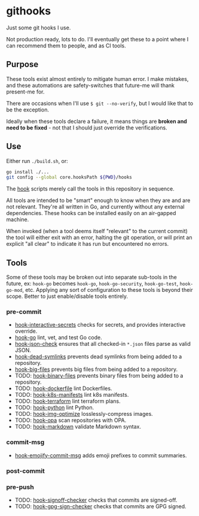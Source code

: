# githooks

Just some git hooks I use.

Not production ready, lots to do. I'll eventually get these to a point where I
can recommend them to people, and as CI tools.

## Purpose

These tools exist almost entirely to mitigate human error. I make mistakes, and
these automations are safety-switches that future-me will thank present-me for.

There are occasions when I'll use `$ git --no-verify`, but I would like that to
be the exception.

Ideally when these tools declare a failure, it means things are **broken and need
to be fixed** - not that I should just override the verifications.

## Use

Either run `./build.sh`, or:

```sh
go install ./...
git config --global core.hooksPath ${PWD}/hooks
```

The [hook](./hooks) scripts merely call the tools in this repository in sequence.

All tools are intended to be "smart" enough to know when they are and are not
relevant. They're all written in Go, and currently without any external dependencies.
These hooks can be installed easily on an air-gapped machine.

When invoked (when a tool deems itself "relevant" to the current commit) the tool
will either exit with an error, halting the git operation, or will print an explicit
"all clear" to indicate it has run but encountered no errors.

## Tools

Some of these tools may be broken out into separate sub-tools in the future,
ex: `hook-go` becomes `hook-go`, `hook-go-security`, `hook-go-test`, `hook-go-mod`,
etc. Applying any sort of configuration to these tools is beyond their scope. Better
to just enable/disable tools entirely.

### pre-commit

* [hook-interactive-secrets](./cmd/hook-interactive-secrets) checks for secrets,
and provides interactive override.
* [hook-go](./cmd/hook-go) lint, vet, and test Go code.
* [hook-json-check](./cmd/hook-json-check) ensures that all checked-in `*.json`
files parse as valid JSON.
* [hook-dead-symlinks](./cmd/hook-dead-symlinks) prevents dead symlinks from being
added to a repository.
* [hook-big-files](./cmd/hook-big-files) prevents big files from being added
to a repository.
* TODO: [hook-binary-files](./cmd/hook-binary-files) prevents binary files from being
added to a repository.
* TODO: [hook-dockerfile](./cmd/hook-dockerfile) lint Dockerfiles.
* TODO: [hook-k8s-manifests](./cmd/hook-k8s-manifests) lint k8s manifests.
* TODO: [hook-terraform](./cmd/hook-terraform) lint terraform plans.
* TODO: [hook-python](./cmd/hook-python) lint Python.
* TODO: [hook-img-optimize](./cmd/hook-img-optimize) losslessly-compress images.
* TODO: [hook-opa](./cmd/hook-opa) scan repositories with OPA.
* TODO: [hook-markdown](./cmd/hook-markdown) validate Markdown syntax.

### commit-msg

* [hook-emojify-commit-msg](./cmd/hook-emojify-commit-msg) adds emoji prefixes to
commit summaries.

### post-commit

### pre-push

* TODO: [hook-signoff-checker](./cmd/hook-signoff-checker) checks that commits are signed-off.
* TODO: [hook-gpg-sign-checker](./cmd/hook-gpg-sign-checker) checks that commits are
GPG signed.
